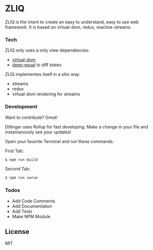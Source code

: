 # ZLIQ

ZLIQ is the intent to create an easy to understand, easy to use web framework. It is based on virtual-dom, redux, reactive-streams.

### Tech

ZLIQ only uses a only view dependencies:
 - [virtual-dom](https://github.com/Matt-Esch/virtual-dom)
 - [deep-equal](https://github.com/substack/node-deep-equal) to diff states

ZLIQ implementes itself in a slim way:
 - streams
 - redux
 - virtual-dom rendering for streams

### Development

Want to contribute? Great!

Dillinger uses Rollup for fast developing.
Make a change in your file and instantanously see your updates!

Open your favorite Terminal and run these commands.

First Tab:
```sh
$ npm run build
```

Second Tab:
```sh
$ npm run serve
```


### Todos

 - Add Code Comments
 - Add Documentation
 - Add Tests
 - Make NPM Module

License
----

MIT
